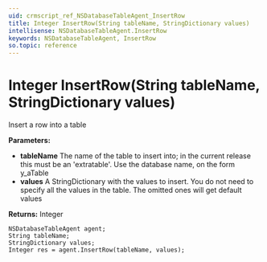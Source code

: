 ```yaml
---
uid: crmscript_ref_NSDatabaseTableAgent_InsertRow
title: Integer InsertRow(String tableName, StringDictionary values)
intellisense: NSDatabaseTableAgent.InsertRow
keywords: NSDatabaseTableAgent, InsertRow
so.topic: reference
---
```


# Integer InsertRow(String tableName, StringDictionary values)

Insert a row into a table

**Parameters:**
 - **tableName** The name of the table to insert into; in the current release this must be an 'extratable'. Use the database name, on the form y_aTable
 - **values** A StringDictionary with the values to insert. You do not need to specify all the values in the table. The omitted ones will get default values

**Returns:** Integer

```crmscript
NSDatabaseTableAgent agent;
String tableName;
StringDictionary values;
Integer res = agent.InsertRow(tableName, values);
```

